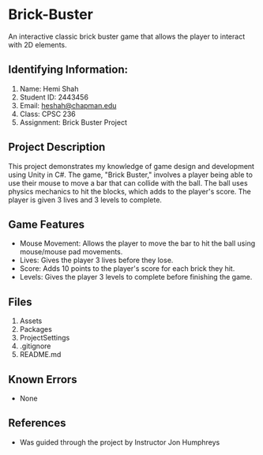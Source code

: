 # Brick-Buster
An interactive classic brick buster game that allows the player to interact with 2D elements.

## Identifying Information: 
1. Name: Hemi Shah
2. Student ID: 2443456
3. Email: heshah@chapman.edu
4. Class: CPSC 236
5. Assignment: Brick Buster Project

## Project Description
This project demonstrates my knowledge of game design and development using Unity in C#. 
The game, "Brick Buster," involves a player being able to use their mouse to move a bar that can collide with the ball. 
The ball uses physics mechanics to hit the blocks, which adds to the player's score. The player is given 3 lives and 3 levels to complete.
   
## Game Features 
- Mouse Movement: Allows the player to move the bar to hit the ball using mouse/mouse pad movements.
- Lives: Gives the player 3 lives before they lose.
- Score: Adds 10 points to the player's score for each brick they hit.
- Levels: Gives the player 3 levels to complete before finishing the game.

## Files 
1. Assets
2. Packages
3. ProjectSettings
4. .gitignore
5. README.md

## Known Errors 
- None

## References
- Was guided through the project by Instructor Jon Humphreys

